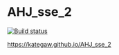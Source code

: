 # AHJ_sse_2
 
[![Build status](https://ci.appveyor.com/api/projects/status/ue0v77xxyrg5u75d?svg=true)](https://ci.appveyor.com/project/KateGaw/ahj-sse-2)

https://kategaw.github.io/AHJ_sse_2
